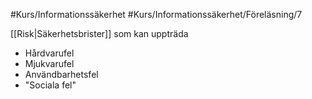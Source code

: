 #Kurs/Informationssäkerhet #Kurs/Informationssäkerhet/Föreläsning/7 

[[Risk|Säkerhetsbrister]] som kan uppträda
- Hårdvarufel
- Mjukvarufel
- Användbarhetsfel
- "Sociala fel"